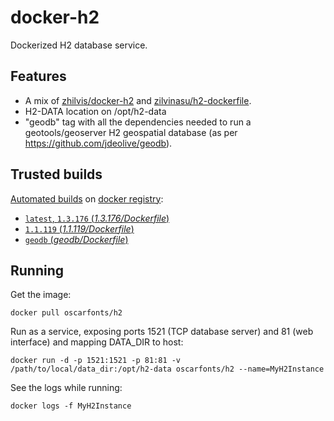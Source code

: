 docker-h2
=========

Dockerized H2 database service.


## Features

* A mix of [zhilvis/docker-h2](https://github.com/zhilvis/docker-h2) and [zilvinasu/h2-dockerfile](https://github.com/zilvinasu/h2-dockerfile).
* H2-DATA location on /opt/h2-data
* "geodb" tag with all the dependencies needed to run a geotools/geoserver H2 geospatial database (as per https://github.com/jdeolive/geodb).


## Trusted builds

[Automated builds](https://hub.docker.com/r/oscarfonts/h2/) on [docker registry](https://registry.hub.docker.com/):

* [`latest`, `1.3.176` (*1.3.176/Dockerfile*)](https://github.com/oscarfonts/docker-h2/blob/master/1.3.176/Dockerfile)
* [`1.1.119` (*1.1.119/Dockerfile*)](https://github.com/oscarfonts/docker-h2/blob/master/1.1.119/Dockerfile)
* [`geodb` (*geodb/Dockerfile*)](https://github.com/oscarfonts/docker-h2/blob/master/geodb/Dockerfile)


## Running

Get the image:

```
docker pull oscarfonts/h2
```

Run as a service, exposing ports 1521 (TCP database server) and 81 (web interface) and mapping DATA_DIR to host:

```
docker run -d -p 1521:1521 -p 81:81 -v /path/to/local/data_dir:/opt/h2-data oscarfonts/h2 --name=MyH2Instance
```

See the logs while running:

```
docker logs -f MyH2Instance
```
